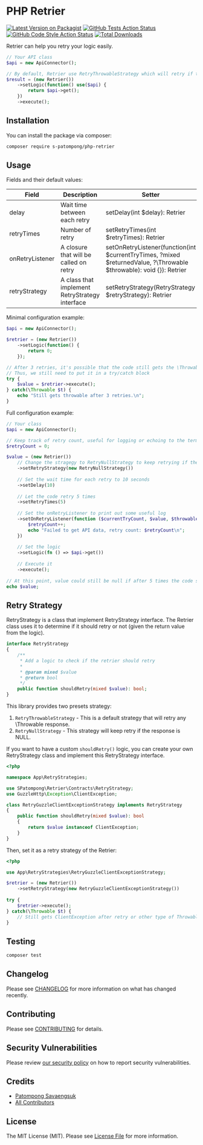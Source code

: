 # PHP Retrier

[![Latest Version on Packagist](https://img.shields.io/packagist/v/s-patompong/php-retrier.svg?style=flat-square)](https://packagist.org/packages/s-patompong/php-retrier)
[![GitHub Tests Action Status](https://img.shields.io/github/workflow/status/s-patompong/php-retrier/Tests?label=tests)](https://github.com/s-patompong/php-retrier/actions?query=workflow%3ATests+branch%3Amain)
[![GitHub Code Style Action Status](https://img.shields.io/github/workflow/status/s-patompong/php-retrier/Check%20&%20fix%20styling?label=code%20style)](https://github.com/s-patompong/php-retrier/actions?query=workflow%3A"Check+%26+fix+styling"+branch%3Amaster)
[![Total Downloads](https://img.shields.io/packagist/dt/s-patompong/php-retrier.svg?style=flat-square)](https://packagist.org/packages/s-patompong/php-retrier)

Retrier can help you retry your logic easily.
```php
// Your API class
$api = new ApiConnector();

// By default, Retrier use RetryThrowableStrategy which will retry if the result is an instance of \Throwable
$result = (new Retrier())
    ->setLogic(function() use($api) {
        return $api->get();
    })
    ->execute();
```

## Installation

You can install the package via composer:

```bash
composer require s-patompong/php-retrier
```

## Usage

Fields and their default values:

| Field           | Description                                    | Setter                                                                                                              | Default |
|-----------------|------------------------------------------------|---------------------------------------------------------------------------------------------------------------------|---------|
| delay           | Wait time between each retry                   | setDelay(int $delay): Retrier                                                                                       | 3       |
| retryTimes      | Number of retry                                | setRetryTimes(int $retryTimes): Retrier                                                                             | 3       |
| onRetryListener | A closure that will be called on retry         | setOnRetryListener(function(int $currentTryTimes, ?mixed $returnedValue, ?\Throwable $throwable): void {}): Retrier | null    |
| retryStrategy   | A class that implement RetryStrategy interface | setRetryStrategy(RetryStrategy $retryStrategy): Retrier                                                             | null    |

Minimal configuration example:
```php
$api = new ApiConnector();

$retrier = (new Retrier())
    ->setLogic(function() {
        return 0;
    });

// After 3 retries, it's possible that the code still gets the \Throwable
// Thus, we still need to put it in a try/catch block
try {
    $value = $retrier->execute();
} catch(\Throwable $t) {
    echo "Still gets throwable after 3 retries.\n";
}
```

Full configuration example:
```php
// Your class
$api = new ApiConnector();

// Keep track of retry count, useful for logging or echoing to the terminal
$retryCount = 0;

$value = (new Retrier())
    // Change the stragegy to RetryNullStrategy to keep retrying if the Logic returns null
    ->setRetryStrategy(new RetryNullStrategy())
    
    // Set the wait time for each retry to 10 seconds
    ->setDelay(10)
    
    // Let the code retry 5 times
    ->setRetryTimes(5)
    
    // Set the onRetryListener to print out some useful log
    ->setOnRetryListener(function ($currentTryCount, $value, $throwable) use (&$retryCount) {
        $retryCount++;
        echo "Failed to get API data, retry count: $retryCount\n";
    })
    
    // Set the logic
    ->setLogic(fn () => $api->get())
    
    // Execute it
    ->execute();
    
// At this point, value could still be null if after 5 times the code still couldn't get the API data
echo $value;
```

## Retry Strategy

RetryStrategy is a class that implement RetryStrategy interface. The Retrier class uses it to determine if it should retry or not (given the return value from the logic).

```php
interface RetryStrategy
{
    /**
     * Add a logic to check if the retrier should retry
     *
     * @param mixed $value
     * @return bool
     */
    public function shouldRetry(mixed $value): bool;
}
```

This library provides two presets strategy:
1. `RetryThrowableStrategy` - This is a default strategy that will retry any \Throwable response.
2. `RetryNullStrategy` - This strategy will keep retry if the response is NULL.

If you want to have a custom `shouldRetry()` logic, you can create your own RetryStrategy class and implement this RetryStrategy interface.

```php
<?php

namespace App\RetryStrategies;

use SPatompong\Retrier\Contracts\RetryStrategy;
use GuzzleHttp\Exception\ClientException;

class RetryGuzzleClientExceptionStrategy implements RetryStrategy
{
    public function shouldRetry(mixed $value): bool
    {
        return $value instanceof ClientException;
    }
}
```

Then, set it as a retry strategy of the Retrier:

```php
<?php

use App\RetryStrategies\RetryGuzzleClientExceptionStrategy;

$retrier = (new Retrier())
    ->setRetryStrategy(new RetryGuzzleClientExceptionStrategy())
    
try {
    $retrier->execute();
} catch(\Throwable $t) {
    // Still gets ClientException after retry or other type of Throwable
}
```


## Testing

```bash
composer test
```

## Changelog

Please see [CHANGELOG](CHANGELOG.md) for more information on what has changed recently.

## Contributing

Please see [CONTRIBUTING](.github/CONTRIBUTING.md) for details.

## Security Vulnerabilities

Please review [our security policy](../../security/policy) on how to report security vulnerabilities.

## Credits

- [Patompong Savaengsuk](https://github.com/s-patompong)
- [All Contributors](../../contributors)

## License

The MIT License (MIT). Please see [License File](LICENSE.md) for more information.
